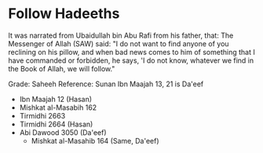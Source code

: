 # Follow Hadeeths

It was narrated from Ubaidullah bin Abu Rafi from his father, that:
The Messenger of Allah (SAW) said: "I do not want to find anyone of you reclining on his pillow, and when bad news comes to him of something that I have commanded or forbidden, he says, 'I do not know, whatever we find in the Book of Allah, we will follow."

Grade: Saheeh
Reference: Sunan Ibn Maajah 13, 21 is Da'eef

- Ibn Maajah 12 (Hasan)
- Mishkat al-Masabih 162
- Tirmidhi 2663
- Tirmidhi 2664 (Hasan)
- Abi Dawood 3050 (Da'eef)
	- Mishkat al-Masahib 164 (Same, Da'eef)
